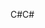 <span data-ttu-id="b67bf-101">C#</span><span class="sxs-lookup"><span data-stu-id="b67bf-101">C#</span></span>